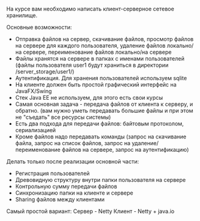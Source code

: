 На курсе вам необходимо написать клиент-серверное сетевое хранилище.

Основные возможности:
- Отправка файлов на сервер, скачивание файлов, просмотр файлов на сервере для каждого пользователя, удаление файлов 
локально/на сервере, переименование файлов локально/на сервере
- Файлы хранятся на сервере в папках с именами пользователей
(файлы пользователя user1 будут храниться в директории /server_storage/user1/)
- Аутентификация. Для хранения пользователей используем sqlite
- На клиенте должен быть простой графический интерфейс на JavaFX/Swing
- Стек Java EE не используем, для этого есть свои курсы
- Самая основная задача - передача файлов от клиента к серверу, и обратно.
(вам нужно уметь передавать большие файлы и при этом не "съедать" все ресурсы системы)
- Есть два подхода для передачи файлов: байтовым протоколом, сериализацией
- Кроме файлов надо передавать команды (запрос на скачивание файла, запрос на список файлов, запрос на 
удаление/переименование файлов на сервере, запрос на аутентификацию)

Делать только после реализации основной части:
- Регистрация пользователей
- Древовидную структуру внутри папки пользователя на сервере
- Контрольную сумму передачи файлов
- Синхронизацию папки на клиенте и сервере
- Sharing файлов между клиентами

Самый простой вариант:
Сервер - Netty
Клиент - Netty + java.io
